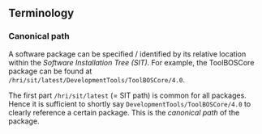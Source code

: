 ## Terminology

### Canonical path

A software package can be specified / identified by its relative location
within the _Software Installation Tree (SIT)_. For example, the ToolBOSCore
package can be found at `/hri/sit/latest/DevelopmentTools/ToolBOSCore/4.0`.

The first part `/hri/sit/latest` (= SIT path) is common for all packages.
Hence it is sufficient to shortly say `DevelopmentTools/ToolBOSCore/4.0`
to clearly reference a certain package. This is the _canonical path_ of the
package.


